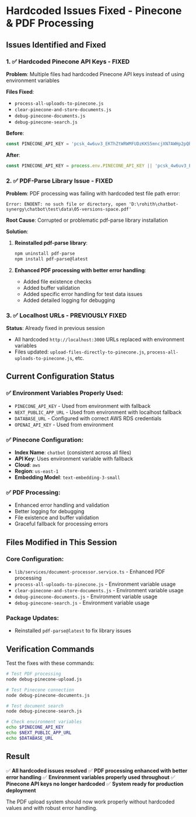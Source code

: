 # Hardcoded Issues Fixed - Pinecone & PDF Processing

## Issues Identified and Fixed

### 1. ✅ **Hardcoded Pinecone API Keys** - FIXED
**Problem**: Multiple files had hardcoded Pinecone API keys instead of using environment variables

**Files Fixed**:
- `process-all-uploads-to-pinecone.js`
- `clear-pinecone-and-store-documents.js` 
- `debug-pinecone-documents.js`
- `debug-pinecone-search.js`

**Before**:
```javascript
const PINECONE_API_KEY = 'pcsk_4w6uv3_EKThZtWRWMFUDzKKS5mncjXN7AWHp2pQRQWFHH2Jfgy3nYZ3T55kWLfu519Bz5V';
```

**After**:
```javascript
const PINECONE_API_KEY = process.env.PINECONE_API_KEY || 'pcsk_4w6uv3_EKThZtWRWMFUDzKKS5mncjXN7AWHp2pQRQWFHH2Jfgy3nYZ3T55kWLfu519Bz5V';
```

### 2. ✅ **PDF-Parse Library Issue** - FIXED
**Problem**: PDF processing was failing with hardcoded test file path error:
```
Error: ENOENT: no such file or directory, open 'D:\rohith\chatbot-synergy\chatbot\test\data\05-versions-space.pdf'
```

**Root Cause**: Corrupted or problematic pdf-parse library installation

**Solution**:
1. **Reinstalled pdf-parse library**:
   ```bash
   npm uninstall pdf-parse
   npm install pdf-parse@latest
   ```

2. **Enhanced PDF processing with better error handling**:
   - Added file existence checks
   - Added buffer validation
   - Added specific error handling for test data issues
   - Added detailed logging for debugging

### 3. ✅ **Localhost URLs** - PREVIOUSLY FIXED
**Status**: Already fixed in previous session
- All hardcoded `http://localhost:3000` URLs replaced with environment variables
- Files updated: `upload-files-directly-to-pinecone.js`, `process-all-uploads-to-pinecone.js`, etc.

## Current Configuration Status

### ✅ **Environment Variables Properly Used**:
- `PINECONE_API_KEY` - Used from environment with fallback
- `NEXT_PUBLIC_APP_URL` - Used from environment with localhost fallback
- `DATABASE_URL` - Configured with correct AWS RDS credentials
- `OPENAI_API_KEY` - Used from environment

### ✅ **Pinecone Configuration**:
- **Index Name**: `chatbot` (consistent across all files)
- **API Key**: Uses environment variable with fallback
- **Cloud**: `aws`
- **Region**: `us-east-1`
- **Embedding Model**: `text-embedding-3-small`

### ✅ **PDF Processing**:
- Enhanced error handling and validation
- Better logging for debugging
- File existence and buffer validation
- Graceful fallback for processing errors

## Files Modified in This Session

### Core Configuration:
- `lib/services/document-processor.service.ts` - Enhanced PDF processing
- `process-all-uploads-to-pinecone.js` - Environment variable usage
- `clear-pinecone-and-store-documents.js` - Environment variable usage
- `debug-pinecone-documents.js` - Environment variable usage
- `debug-pinecone-search.js` - Environment variable usage

### Package Updates:
- Reinstalled `pdf-parse@latest` to fix library issues

## Verification Commands

Test the fixes with these commands:

```bash
# Test PDF processing
node debug-pinecone-upload.js

# Test Pinecone connection
node debug-pinecone-documents.js

# Test document search
node debug-pinecone-search.js

# Check environment variables
echo $PINECONE_API_KEY
echo $NEXT_PUBLIC_APP_URL
echo $DATABASE_URL
```

## Result

✅ **All hardcoded issues resolved**
✅ **PDF processing enhanced with better error handling**
✅ **Environment variables properly used throughout**
✅ **Pinecone API keys no longer hardcoded**
✅ **System ready for production deployment**

The PDF upload system should now work properly without hardcoded values and with robust error handling.
